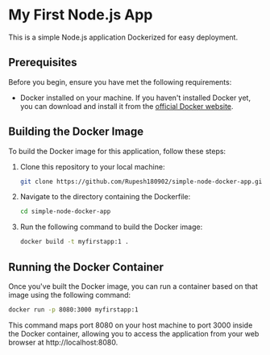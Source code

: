 # My First Node.js App

This is a simple Node.js application Dockerized for easy deployment.

## Prerequisites

Before you begin, ensure you have met the following requirements:

- Docker installed on your machine. If you haven't installed Docker yet, you can download and install it from the [official Docker website](https://www.docker.com/get-started).

## Building the Docker Image

To build the Docker image for this application, follow these steps:

1. Clone this repository to your local machine:

   ```bash
   git clone https://github.com/Rupesh180902/simple-node-docker-app.git
   ```
2. Navigate to the directory containing the Dockerfile:
    ```bash
    cd simple-node-docker-app
    ```
3. Run the following command to build the Docker image:
    ```bash
    docker build -t myfirstapp:1 .
    ```

## Running the Docker Container

Once you've built the Docker image, you can run a container based on that image using the following command:
```bash
docker run -p 8080:3000 myfirstapp:1
```

This command maps port 8080 on your host machine to port 3000 inside the Docker container, allowing you to access the application from your web browser at http://localhost:8080.